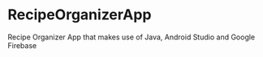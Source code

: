 # RecipeOrganizerApp
Recipe Organizer App that makes use of Java, Android Studio and Google Firebase
